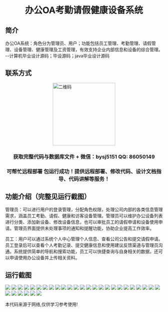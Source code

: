 <p><h1 align="center">办公OA考勤请假健康设备系统</h1></p>

## 简介
办公OA系统：角色分为管理员、用户；功能包括员工管理、考勤管理、请假管理、设备管理、健康管理及工资管理，有效支持企业内部信息和设备的综合管理。    --计算机毕业设计源码；毕设源码；java毕业设计源码


## 联系方式
<img src="https://bs-1329754181.cos.ap-shanghai.myqcloud.com/wx.jpg" alt="二维码" style="display: block; margin: 0 auto;" width="200px">
<p><h3 align="center">获取完整代码与数据库文件 + 微信：bysj5151 QQ: 86050149</h3></p>
<p><h3 align="center">可帮忙远程部署 包运行成功！提供远程部署、修改代码、设计文档指导、代码讲解等服务！</h3></p>

## 功能介绍（完整见运行截图）
管理员：可以进行用户的登录管理，分配角色权限，处理公司内部的各类信息管理需求，涵盖员工考勤、请假、健康和访客设备管理。管理员可以维护办公设备列表进行分类、添加新设备、修改设备信息，也可以审批员工的请假申请和设备使用申请。管理员界面提供未处理事项的通知和提醒功能，协助企业提高工作效率。

员工：用户可以通过系统个人中心管理个人信息、查看公司公告和提交请假申请。员工登录后可以查看个人考勤记录、提交健康信息和使用建议反馈渠道与管理员沟通。系统提供简单的导航和搜索功能，员工可以快捷查询与自身相关的数据，还可以申请使用办公设备并上传相关资料。


## 运行截图
![](https://bs-1329754181.cos.ap-shanghai.myqcloud.com/ssm/OfficeOAAttendanceLeaveHealthEquipmentSystem/img/001.jpg)
![](https://bs-1329754181.cos.ap-shanghai.myqcloud.com/ssm/OfficeOAAttendanceLeaveHealthEquipmentSystem/img/002.jpg)
![](https://bs-1329754181.cos.ap-shanghai.myqcloud.com/ssm/OfficeOAAttendanceLeaveHealthEquipmentSystem/img/003.jpg)
![](https://bs-1329754181.cos.ap-shanghai.myqcloud.com/ssm/OfficeOAAttendanceLeaveHealthEquipmentSystem/img/004.jpg)
![](https://bs-1329754181.cos.ap-shanghai.myqcloud.com/ssm/OfficeOAAttendanceLeaveHealthEquipmentSystem/img/005.jpg)
![](https://bs-1329754181.cos.ap-shanghai.myqcloud.com/ssm/OfficeOAAttendanceLeaveHealthEquipmentSystem/img/006.jpg)
![](https://bs-1329754181.cos.ap-shanghai.myqcloud.com/ssm/OfficeOAAttendanceLeaveHealthEquipmentSystem/img/007.jpg)
![](https://bs-1329754181.cos.ap-shanghai.myqcloud.com/ssm/OfficeOAAttendanceLeaveHealthEquipmentSystem/img/008.jpg)
![](https://bs-1329754181.cos.ap-shanghai.myqcloud.com/ssm/OfficeOAAttendanceLeaveHealthEquipmentSystem/img/009.jpg)
![](https://bs-1329754181.cos.ap-shanghai.myqcloud.com/ssm/OfficeOAAttendanceLeaveHealthEquipmentSystem/img/010.jpg)
![](https://bs-1329754181.cos.ap-shanghai.myqcloud.com/ssm/OfficeOAAttendanceLeaveHealthEquipmentSystem/img/011.jpg)
![](https://bs-1329754181.cos.ap-shanghai.myqcloud.com/ssm/OfficeOAAttendanceLeaveHealthEquipmentSystem/img/012.jpg)
![](https://bs-1329754181.cos.ap-shanghai.myqcloud.com/ssm/OfficeOAAttendanceLeaveHealthEquipmentSystem/img/013.jpg)
![](https://bs-1329754181.cos.ap-shanghai.myqcloud.com/ssm/OfficeOAAttendanceLeaveHealthEquipmentSystem/img/014.jpg)
![](https://bs-1329754181.cos.ap-shanghai.myqcloud.com/ssm/OfficeOAAttendanceLeaveHealthEquipmentSystem/img/015.jpg)
![](https://bs-1329754181.cos.ap-shanghai.myqcloud.com/ssm/OfficeOAAttendanceLeaveHealthEquipmentSystem/img/016.jpg)
![](https://bs-1329754181.cos.ap-shanghai.myqcloud.com/ssm/OfficeOAAttendanceLeaveHealthEquipmentSystem/img/017.jpg)
![](https://bs-1329754181.cos.ap-shanghai.myqcloud.com/ssm/OfficeOAAttendanceLeaveHealthEquipmentSystem/img/018.jpg)
![](https://bs-1329754181.cos.ap-shanghai.myqcloud.com/ssm/OfficeOAAttendanceLeaveHealthEquipmentSystem/img/019.jpg)
![](https://bs-1329754181.cos.ap-shanghai.myqcloud.com/ssm/OfficeOAAttendanceLeaveHealthEquipmentSystem/img/020.jpg)
![](https://bs-1329754181.cos.ap-shanghai.myqcloud.com/ssm/OfficeOAAttendanceLeaveHealthEquipmentSystem/img/021.jpg)
![](https://bs-1329754181.cos.ap-shanghai.myqcloud.com/ssm/OfficeOAAttendanceLeaveHealthEquipmentSystem/img/022.jpg)
![](https://bs-1329754181.cos.ap-shanghai.myqcloud.com/ssm/OfficeOAAttendanceLeaveHealthEquipmentSystem/img/023.jpg)
![](https://bs-1329754181.cos.ap-shanghai.myqcloud.com/ssm/OfficeOAAttendanceLeaveHealthEquipmentSystem/img/024.jpg)
![](https://bs-1329754181.cos.ap-shanghai.myqcloud.com/ssm/OfficeOAAttendanceLeaveHealthEquipmentSystem/img/025.jpg)
![](https://bs-1329754181.cos.ap-shanghai.myqcloud.com/ssm/OfficeOAAttendanceLeaveHealthEquipmentSystem/img/026.jpg)
![](https://bs-1329754181.cos.ap-shanghai.myqcloud.com/ssm/OfficeOAAttendanceLeaveHealthEquipmentSystem/img/027.jpg)
![](https://bs-1329754181.cos.ap-shanghai.myqcloud.com/ssm/OfficeOAAttendanceLeaveHealthEquipmentSystem/img/028.jpg)
![](https://bs-1329754181.cos.ap-shanghai.myqcloud.com/ssm/OfficeOAAttendanceLeaveHealthEquipmentSystem/img/029.jpg)
![](https://bs-1329754181.cos.ap-shanghai.myqcloud.com/ssm/OfficeOAAttendanceLeaveHealthEquipmentSystem/img/030.jpg)
![](https://bs-1329754181.cos.ap-shanghai.myqcloud.com/ssm/OfficeOAAttendanceLeaveHealthEquipmentSystem/img/031.jpg)

<p>本代码来源于网络,仅供学习参考使用!</p>
